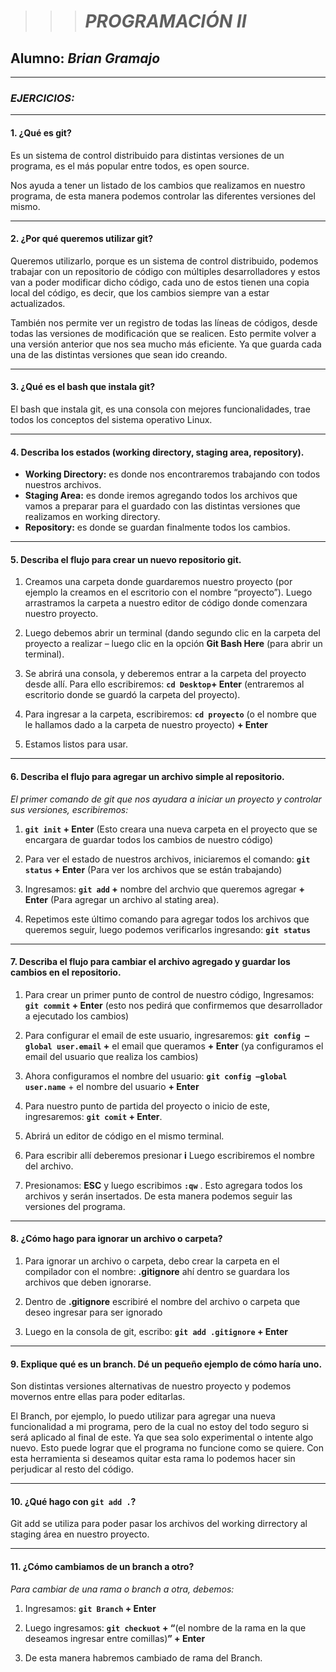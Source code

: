 >>> # *PROGRAMACIÓN II*## Alumno: *Brian Gramajo*---### *EJERCICIOS:*---#### **1.** ¿Qué es git?Es un sistema de control distribuido para distintas versiones de un programa, es el más popular entre todos, es open source. Nos ayuda a tener un listado de los cambios que realizamos en nuestro programa, de esta manera podemos controlar las diferentes versiones del mismo.---#### **2.** ¿Por qué queremos utilizar git?Queremos utilizarlo, porque es un sistema de control distribuido, podemos trabajar con un repositorio de código con múltiples desarrolladores y estos van a poder modificar dicho código, cada uno de estos tienen una copia local del código, es decir, que los cambios siempre van a estar actualizados.  También nos permite ver un registro de todas las líneas de códigos, desde todas las versiones de modificación que se realicen. Esto permite volver a una versión anterior que nos sea mucho más eficiente. Ya que guarda cada una de las distintas versiones que sean ido creando. ---#### **3.** ¿Qué es el bash que instala git?El bash que instala git, es una consola con mejores funcionalidades, trae todos los conceptos del sistema operativo Linux.---#### **4.**  Describa los estados (working directory, staging area, repository).+ **Working Directory:** es donde nos encontraremos trabajando con todos nuestros archivos.+ **Staging Area:** es donde iremos agregando todos los archivos que vamos a preparar para el guardado con las distintas versiones que realizamos en working directory.+ **Repository:** es donde se guardan finalmente todos los cambios.---#### **5.** Describa el flujo para crear un nuevo repositorio git.1. Creamos una carpeta donde guardaremos nuestro proyecto (por ejemplo la creamos en el escritorio con el nombre “proyecto”). Luego arrastramos la carpeta a nuestro editor de código donde comenzara nuestro proyecto.2. Luego debemos abrir un terminal (dando segundo clic en la carpeta del proyecto a realizar – luego clic en la opción  **Git Bash Here** (para abrir un terminal).3.  Se abrirá una consola, y deberemos entrar a la carpeta del proyecto desde allí. Para ello escribiremos: **`cd Desktop`+ Enter** (entraremos al escritorio donde se guardó la carpeta del proyecto). 4. Para ingresar a la carpeta, escribiremos: **`cd proyecto`** (o el nombre que le hallamos dado a la carpeta de nuestro proyecto) **+ Enter** 5. Estamos listos para usar. ---#### **6.** Describa el flujo para agregar un archivo simple al repositorio.*El primer comando de git que nos ayudara a iniciar un proyecto y controlar sus versiones, escribiremos:*1.  **`git init` + Enter** (Esto creara una nueva carpeta en el proyecto que se encargara de guardar todos los cambios de nuestro código) 2. Para ver el estado de nuestros archivos, iniciaremos el comando: **`git status` + Enter** (Para ver los archivos que se están trabajando)  3. Ingresamos: **`git add` +** nombre del archvio que queremos agregar **+ Enter** (Para agregar un archivo al stating area).  4. Repetimos este último comando para agregar todos los archivos que queremos seguir, luego podemos verificarlos ingresando: **`git status`** ---#### **7.** Describa el flujo para cambiar el archivo agregado y guardar los cambios en el repositorio.1.  Para crear un primer punto de control de nuestro código, Ingresamos: **`git commit` + Enter** (esto nos pedirá que confirmemos que desarrollador a ejecutado los cambios)  2. Para configurar el email de este usuario, ingresaremos: **`git config –global user.email` +** el email que queramos **+ Enter** (ya configuramos el email del usuario que realiza los cambios)  3. Ahora configuramos el nombre del usuario: **`git config –global user.name`** + el nombre del usuario **+ Enter** 4. Para nuestro punto de partida del proyecto o inicio de este, ingresaremos: **`git comit` + Enter**.5. Abrirá un editor de código en el mismo terminal. 6. Para escribir allí deberemos presionar **i** Luego escribiremos el nombre del archivo. 7. Presionamos: **ESC** y luego escribimos **`:qw`**  . Esto agregara todos los archivos y serán insertados. De esta manera podemos seguir las versiones del programa.---#### **8.** ¿Cómo hago para ignorar un archivo o carpeta?1. Para ignorar un archivo o carpeta, debo crear la carpeta en el compilador con el nombre: **.gitignore** ahí dentro se guardara los archivos que deben ignorarse. 2. Dentro de **.gitignore** escribiré el nombre del archivo o carpeta que deseo ingresar para ser ignorado3. Luego en la consola de git, escribo: **`git add .gitignore` + Enter**---#### **9.** Explique qué es un branch. Dé un pequeño ejemplo de cómo haría uno.Son distintas versiones alternativas de nuestro proyecto y podemos movernos entre ellas para poder editarlas.El Branch, por ejemplo, lo puedo utilizar para agregar una nueva funcionalidad a mi programa, pero de la cual no estoy del todo seguro si será aplicado al final de este. Ya que sea solo experimental o intente algo nuevo. Esto puede lograr que el programa no funcione como se quiere. Con esta herramienta si deseamos quitar esta rama lo podemos hacer sin perjudicar al resto del código.	---#### **10.** ¿Qué hago con `git add .`?Git add se utiliza para poder pasar los archivos del working dirrectory al staging área en nuestro proyecto.---#### **11.** ¿Cómo cambiamos de un branch a otro?*Para cambiar de una rama o branch a otra, debemos:*1. Ingresamos: **`git Branch` + Enter**2. Luego ingresamos: **`git checkuot` + “**(el nombre de la rama en la que deseamos ingresar entre comillas)**” + Enter**3. De esta manera habremos cambiado de rama del Branch.